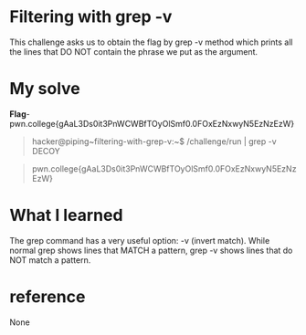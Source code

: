 # Filtering with grep -v
This challenge asks us to obtain the flag by grep -v method which prints all the lines that DO NOT contain the phrase we put as the argument.
# My solve
**Flag**- pwn.college{gAaL3Ds0it3PnWCWBfTOyOlSmf0.0FOxEzNxwyN5EzNzEzW}

>hacker@piping~filtering-with-grep-v:~$ /challenge/run | grep -v DECOY

>pwn.college{gAaL3Ds0it3PnWCWBfTOyOlSmf0.0FOxEzNxwyN5EzNzEzW}

# What I learned
The grep command has a very useful option: -v (invert match). While normal grep shows lines that MATCH a pattern, grep -v shows lines that do NOT match a pattern.

# reference
None
